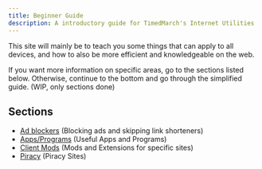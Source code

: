 ```yaml
---
title: Beginner Guide
description: A introductory guide for TimedMarch's Internet Utilities 
---
```


This site will mainly be to teach you some things that can apply to all devices, and how to also be more efficient and knowledgeable on the web.

If you want more information on specific areas, go to the sections listed below. Otherwise, continue to the bottom and go through the simplified guide. (WIP, only sections done)

## Sections

- [Ad blockers](../../reference/adblocks) (Blocking ads and skipping link shorteners)
- [Apps/Programs](../../reference/apps) (Useful Apps and Programs)
- [Client Mods](../../reference/clientmods) (Mods and Extensions for specific sites)
- [Piracy](../../reference/piracy) (Piracy Sites)
